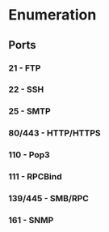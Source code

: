 # Enumeration

## Ports

### 21 - FTP

### 22 - SSH

### 25 - SMTP

### 80/443 - HTTP/HTTPS

### 110 - Pop3

### 111 - RPCBind

### 139/445 - SMB/RPC

### 161 - SNMP
